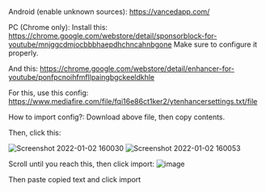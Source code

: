 Android (enable unknown sources): https://vancedapp.com/

PC (Chrome only):
Install this: https://chrome.google.com/webstore/detail/sponsorblock-for-youtube/mnjggcdmjocbbbhaepdhchncahnbgone
Make sure to configure it properly.

And this: https://chrome.google.com/webstore/detail/enhancer-for-youtube/ponfpcnoihfmfllpaingbgckeeldkhle

For this, use this config: https://www.mediafire.com/file/fqi16e86ct1ker2/ytenhancersettings.txt/file

How to import config?:
Download above file, then copy contents. 

Then, click this:

![Screenshot 2022-01-02 160030](https://user-images.githubusercontent.com/96969853/147873052-3b73e8c7-f8b1-4e8e-8ab6-c58c7c6d93d2.png)
![Screenshot 2022-01-02 160053](https://user-images.githubusercontent.com/96969853/147873054-f75e3bb7-e163-411b-bf47-41ac974c54e1.png)

Scroll until you reach this, then click import:
![image](https://user-images.githubusercontent.com/96969853/147873071-dadcaebd-e26a-49f9-8cd4-9bb42f034e07.png)

Then paste copied text and click import
